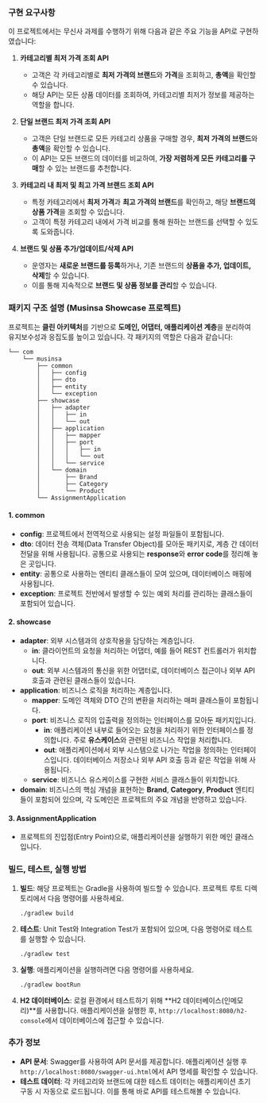 ### 구현 요구사항

이 프로젝트에서는 무신사 과제를 수행하기 위해 다음과 같은 주요 기능을 API로 구현하였습니다:

1. **카테고리별 최저 가격 조회 API**

   - 고객은 각 카테고리별로 **최저 가격의 브랜드**와 **가격**을 조회하고, **총액**을 확인할 수 있습니다.
   - 해당 API는 모든 상품 데이터를 조회하여, 카테고리별 최저가 정보를 제공하는 역할을 합니다.

2. **단일 브랜드 최저 가격 조회 API**

   - 고객은 단일 브랜드로 모든 카테고리 상품을 구매할 경우, **최저 가격의 브랜드**와 **총액**을 확인할 수 있습니다.
   - 이 API는 모든 브랜드의 데이터를 비교하여, **가장 저렴하게 모든 카테고리를 구매**할 수 있는 브랜드를 추천합니다.

3. **카테고리 내 최저 및 최고 가격 브랜드 조회 API**

   - 특정 카테고리에서 **최저 가격**과 **최고 가격의 브랜드**를 확인하고, 해당 **브랜드의 상품 가격**을 조회할 수 있습니다.
   - 고객이 특정 카테고리 내에서 가격 비교를 통해 원하는 브랜드를 선택할 수 있도록 도와줍니다.

4. **브랜드 및 상품 추가/업데이트/삭제 API**

   - 운영자는 **새로운 브랜드를 등록**하거나, 기존 브랜드의 **상품을 추가, 업데이트, 삭제**할 수 있습니다.
   - 이를 통해 지속적으로 **브랜드 및 상품 정보를 관리**할 수 있습니다.

### 패키지 구조 설명 (Musinsa Showcase 프로젝트)

프로젝트는 **클린 아키텍처**를 기반으로 **도메인, 어댑터, 애플리케이션 계층**을 분리하여 유지보수성과 응집도를 높이고 있습니다. 각 패키지의 역할은 다음과 같습니다:

```
└── com
    └── musinsa
        ├── common
        │   ├── config
        │   ├── dto
        │   ├── entity
        │   └── exception
        ├── showcase
        │   ├── adapter
        │   │   ├── in
        │   │   └── out
        │   ├── application
        │   │   ├── mapper
        │   │   ├── port
        │   │   │   ├── in
        │   │   │   └── out
        │   │   └── service
        │   └── domain
        │       ├── Brand
        │       ├── Category
        │       └── Product
        └── AssignmentApplication
```

#### 1. **common**

- **config**: 프로젝트에서 전역적으로 사용되는 설정 파일들이 포함됩니다.
- **dto**: 데이터 전송 객체(Data Transfer Object)를 모아둔 패키지로, 계층 간 데이터 전달을 위해 사용됩니다. 공통으로 사용되는 **response**와 **error code**를 정리해 놓은 곳입니다.
- **entity**: 공통으로 사용하는 엔티티 클래스들이 모여 있으며, 데이터베이스 매핑에 사용됩니다.
- **exception**: 프로젝트 전반에서 발생할 수 있는 예외 처리를 관리하는 클래스들이 포함되어 있습니다.

#### 2. **showcase**

- **adapter**: 외부 시스템과의 상호작용을 담당하는 계층입니다.
  - **in**: 클라이언트의 요청을 처리하는 어댑터, 예를 들어 REST 컨트롤러가 위치합니다.
  - **out**: 외부 시스템과의 통신을 위한 어댑터로, 데이터베이스 접근이나 외부 API 호출과 관련된 클래스들이 있습니다.
- **application**: 비즈니스 로직을 처리하는 계층입니다.
  - **mapper**: 도메인 객체와 DTO 간의 변환을 처리하는 매퍼 클래스들이 포함됩니다.
  - **port**: 비즈니스 로직의 입출력을 정의하는 인터페이스를 모아둔 패키지입니다.
    - **in**: 
    애플리케이션 내부로 들어오는 요청을 처리하기 위한 인터페이스를 정의합니다. 주로 **유스케이스**와 관련된 비즈니스 작업을 처리합니다.
    - **out**: 애플리케이션에서 외부 시스템으로 나가는 작업을 정의하는 인터페이스입니다. 데이터베이스 저장소나 외부 API 호출 등과 같은 작업을 위해 사용됩니다.
  - **service**: 비즈니스 유스케이스를 구현한 서비스 클래스들이 위치합니다.
- **domain**: 비즈니스의 핵심 개념을 표현하는 **Brand**, **Category**, **Product** 엔티티들이 포함되어 있으며, 각 도메인은 프로젝트의 주요 개념을 반영하고 있습니다.

#### 3. **AssignmentApplication**

- 프로젝트의 진입점(Entry Point)으로, 애플리케이션을 실행하기 위한 메인 클래스입니다.

### 빌드, 테스트, 실행 방법

1. **빌드**: 해당 프로젝트는 Gradle을 사용하여 빌드할 수 있습니다. 프로젝트 루트 디렉토리에서 다음 명령어를 사용하세요.

   ```
   ./gradlew build
   ```

2. **테스트**: Unit Test와 Integration Test가 포함되어 있으며, 다음 명령어로 테스트를 실행할 수 있습니다.

   ```
   ./gradlew test
   ```

3. **실행**: 애플리케이션을 실행하려면 다음 명령어를 사용하세요.

   ```
   ./gradlew bootRun
   ```

4. **H2 데이터베이스**: 로컬 환경에서 테스트하기 위해 **H2 데이터베이스(인메모리)**를 사용합니다. 애플리케이션을 실행한 후, `http://localhost:8080/h2-console`에서 데이터베이스에 접근할 수 있습니다.

### 추가 정보

- **API 문서**: Swagger를 사용하여 API 문서를 제공합니다. 애플리케이션 실행 후 `http://localhost:8080/swagger-ui.html`에서 API 명세를 확인할 수 있습니다.
- **테스트 데이터**: 각 카테고리와 브랜드에 대한 테스트 데이터는 애플리케이션 초기 구동 시 자동으로 로드됩니다. 이를 통해 바로 API를 테스트해볼 수 있습니다.

